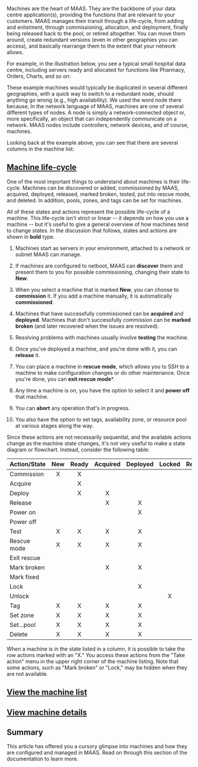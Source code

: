 <!-- deb-2-7-cli
||2.7|2.8|2.9|
|-----:|:-----:|:-----:|:-----:|
|Snap|[CLI](/t/machines/2730) ~ [UI](/t/machines/2731)|[CLI](/t/machines/2732) ~ [UI](/t/machines/2733)|[CLI](/t/machines/2734) ~ [UI](/t/machines/2735)|
|Packages|CLI ~ [UI](/t/machines/2737)|[CLI](/t/machines/2738) ~ [UI](/t/machines/2739)|[CLI](/t/machines/2740) ~ [UI](/t/machines/2741)|
 deb-2-7-cli -->

<!-- deb-2-7-ui
||2.7|2.8|2.9|
|-----:|:-----:|:-----:|:-----:|
|Snap|[CLI](/t/machines/2730) ~ [UI](/t/machines/2731)|[CLI](/t/machines/2732) ~ [UI](/t/machines/2733)|[CLI](/t/machines/2734) ~ [UI](/t/machines/2735)|
|Packages|[CLI](/t/machines/2736) ~ UI|[CLI](/t/machines/2738) ~ [UI](/t/machines/2739)|[CLI](/t/machines/2740) ~ [UI](/t/machines/2741)|
 deb-2-7-ui -->

<!-- deb-2-8-cli
||2.7|2.8|2.9|
|-----:|:-----:|:-----:|:-----:|
|Snap|[CLI](/t/machines/2730) ~ [UI](/t/machines/2731)|[CLI](/t/machines/2732) ~ [UI](/t/machines/2733)|[CLI](/t/machines/2734) ~ [UI](/t/machines/2735)|
|Packages|[CLI](/t/machines/2736) ~ [UI](/t/machines/2737)|CLI ~ [UI](/t/machines/2739)|[CLI](/t/machines/2740) ~ [UI](/t/machines/2741)|
 deb-2-8-cli -->

<!-- deb-2-8-ui
||2.7|2.8|2.9|
|-----:|:-----:|:-----:|:-----:|
|Snap|[CLI](/t/machines/2730) ~ [UI](/t/machines/2731)|[CLI](/t/machines/2732) ~ [UI](/t/machines/2733)|[CLI](/t/machines/2734) ~ [UI](/t/machines/2735)|
|Packages|[CLI](/t/machines/2736) ~ [UI](/t/machines/2737)|[CLI](/t/machines/2738) ~ UI|[CLI](/t/machines/2740) ~ [UI](/t/machines/2741)|
 deb-2-8-ui -->

<!-- deb-2-9-cli
||2.7|2.8|2.9|
|-----:|:-----:|:-----:|:-----:|
|Snap|[CLI](/t/machines/2730) ~ [UI](/t/machines/2731)|[CLI](/t/machines/2732) ~ [UI](/t/machines/2733)|[CLI](/t/machines/2734) ~ [UI](/t/machines/2735)|
|Packages|[CLI](/t/machines/2736) ~ [UI](/t/machines/2737)|[CLI](/t/machines/2738) ~ [UI](/t/machines/2739)|CLI ~ [UI](/t/machines/2741)|
 deb-2-9-cli -->

<!-- deb-2-9-ui
||2.7|2.8|2.9|
|-----:|:-----:|:-----:|:-----:|
|Snap|[CLI](/t/machines/2730) ~ [UI](/t/machines/2731)|[CLI](/t/machines/2732) ~ [UI](/t/machines/2733)|[CLI](/t/machines/2734) ~ [UI](/t/machines/2735)|
|Packages|[CLI](/t/machines/2736) ~ [UI](/t/machines/2737)|[CLI](/t/machines/2738) ~ [UI](/t/machines/2739)|[CLI](/t/machines/2740) ~ UI|
 deb-2-9-ui -->

<!-- snap-2-7-cli
||2.7|2.8|2.9|
|-----:|:-----:|:-----:|:-----:|
|Snap|CLI ~ [UI](/t/machines/2731)|[CLI](/t/machines/2732) ~ [UI](/t/machines/2733)|[CLI](/t/machines/2734) ~ [UI](/t/machines/2735)|
|Packages|[CLI](/t/machines/2736) ~ [UI](/t/machines/2737)|[CLI](/t/machines/2738) ~ [UI](/t/machines/2739)|[CLI](/t/machines/2740) ~ [UI](/t/machines/2741)|
 snap-2-7-cli -->

<!-- snap-2-7-ui
||2.7|2.8|2.9|
|-----:|:-----:|:-----:|:-----:|
|Snap|[CLI](/t/machines/2730) ~ UI|[CLI](/t/machines/2732) ~ [UI](/t/machines/2733)|[CLI](/t/machines/2734) ~ [UI](/t/machines/2735)|
|Packages|[CLI](/t/machines/2736) ~ [UI](/t/machines/2737)|[CLI](/t/machines/2738) ~ [UI](/t/machines/2739)|[CLI](/t/machines/2740) ~ [UI](/t/machines/2741)|
 snap-2-7-ui -->

<!-- snap-2-8-cli
||2.7|2.8|2.9|
|-----:|:-----:|:-----:|:-----:|
|Snap|[CLI](/t/machines/2730) ~ [UI](/t/machines/2731)|CLI ~ [UI](/t/machines/2733)|[CLI](/t/machines/2734) ~ [UI](/t/machines/2735)|
|Packages|[CLI](/t/machines/2736) ~ [UI](/t/machines/2737)|[CLI](/t/machines/2738) ~ [UI](/t/machines/2739)|[CLI](/t/machines/2740) ~ [UI](/t/machines/2741)|
 snap-2-8-cli -->

<!-- snap-2-8-ui
||2.7|2.8|2.9|
|-----:|:-----:|:-----:|:-----:|
|Snap|[CLI](/t/machines/2730) ~ [UI](/t/machines/2731)|[CLI](/t/machines/2732) ~ UI|[CLI](/t/machines/2734) ~ [UI](/t/machines/2735)|
|Packages|[CLI](/t/machines/2736) ~ [UI](/t/machines/2737)|[CLI](/t/machines/2738) ~ [UI](/t/machines/2739)|[CLI](/t/machines/2740) ~ [UI](/t/machines/2741)|
 snap-2-8-ui -->

<!-- snap-2-9-cli
||2.7|2.8|2.9|
|-----:|:-----:|:-----:|:-----:|
|Snap|[CLI](/t/machines/2730) ~ [UI](/t/machines/2731)|[CLI](/t/machines/2732) ~ [UI](/t/machines/2733)|CLI ~ [UI](/t/machines/2735)|
|Packages|[CLI](/t/machines/2736) ~ [UI](/t/machines/2737)|[CLI](/t/machines/2738) ~ [UI](/t/machines/2739)|[CLI](/t/machines/2740) ~ [UI](/t/machines/2741)|
 snap-2-9-cli -->

<!-- snap-2-9-ui
||2.7|2.8|2.9|
|-----:|:-----:|:-----:|:-----:|
|Snap|[CLI](/t/machines/2730) ~ [UI](/t/machines/2731)|[CLI](/t/machines/2732) ~ [UI](/t/machines/2733)|[CLI](/t/machines/2734) ~ UI|
|Packages|[CLI](/t/machines/2736) ~ [UI](/t/machines/2737)|[CLI](/t/machines/2738) ~ [UI](/t/machines/2739)|[CLI](/t/machines/2740) ~ [UI](/t/machines/2741)|
 snap-2-9-ui -->

Machines are the heart of MAAS. They are the backbone of your data centre application(s), providing the functions that are relevant to your customers. MAAS manages their transit through a life-cycle, from adding and enlistment, through commissioning, allocation, and deployment, finally being released back to the pool, or retired altogether.  You can move them around, create redundant versions (even in other geographies you can access), and basically rearrange them to the extent that your network allows.

<!-- deb-2-7-ui snap-2-7-ui deb-2-8-ui snap-2-8-ui deb-2-9-ui snap-2-9-ui
#### Eleven questions you may have:

1. [How are the machine states and actions related?](#heading--machine-life-cycle)
2. [How can I view the machine list?](#heading--machine-list)
3. [How can I view machine details?](#heading--node-details)
4. [How can I view a machine summary?](#heading--machine-summary) 
5. [Where can I find network info for a machine?](#heading--machine-interfaces-h3)
6. [Where can I find storage info for a machine?](#heading--machine-storage-h3)
7. [Where can I find the commissioning log for a machine?](#heading--commissioning-log-h3)
8. [Where can I find machine hardware & test logs?](#heading--hardware-tests-h3)
9. [Where can I find raw log output for a machine?](#heading--raw-log-output-h3)
10. [Where can I find a machine's event log?](#heading--event-logs-h3)
11. [Where can I find machine configuration info?](#heading--machine-config-h3)
 deb-2-7-ui snap-2-7-ui deb-2-8-ui snap-2-8-ui deb-2-9-ui snap-2-9-ui -->

<!-- deb-2-7-cli snap-2-7-cli deb-2-8-cli snap-2-8-cli deb-2-9-cli snap-2-9-cli
#### Three questions you may have:

1. [How are the machine states and actions related?](#heading--machine-life-cycle)
2. [How can I view the machine list?](#heading--machine-list)
3. [How can I view machine details?](#heading--node-details)
 deb-2-7-cli snap-2-7-cli deb-2-8-cli snap-2-8-cli deb-2-9-cli snap-2-9-cli -->

For example, in the illustration below, you see a typical small hospital data centre, including servers ready and allocated for functions like Pharmacy, Orders, Charts, and so on:

<!-- deb-2-7-ui snap-2-7-ui deb-2-8-ui snap-2-8-ui deb-2-9-ui snap-2-9-ui
<a href="https://discourse.maas.io/uploads/default/original/1X/30df04b0bcec5fcf6538590ed795cb0514a64675.jpeg" target = "_blank"><img src="https://discourse.maas.io/uploads/default/original/1X/30df04b0bcec5fcf6538590ed795cb0514a64675.jpeg"></a> 
 deb-2-7-ui snap-2-7-ui deb-2-8-ui snap-2-8-ui deb-2-9-ui snap-2-9-ui -->

<!-- deb-2-7-cli snap-2-7-cli deb-2-8-cli snap-2-8-cli deb-2-9-cli snap-2-9-cli
```
FQDN               POWER  STATUS  OWNER  TAGS     POOL       NOTE  ZONE
----               -----  ------  -----  ----     ----       ----  ----
52-54-00-15-36-f2  off    Ready   -      Orders   Prescrbr   -     default
52-54-00-17-64-c8  off    Ready   -      HRMgmt   StaffComp  -     default
52-54-00-1d-47-95  off    Ready   -      MedSupp  SuppServ   -     default
52-54-00-1e-06-41  off    Ready   -      PatPrtl  BusOfc     -     default
52-54-00-1e-a5-7e  off    Ready   -      Pharm    Prescrbr   -     default
52-54-00-2e-b7-1e  off    Ready   admin  NursOrd  NurServ    -     default
52-54-00-2e-c4-40  off    Ready   admin  MedAdmn  NurServ    -     default
52-54-00-2e-ee-17  off    Ready   admin  Charts   ProServ    -     default
```
 deb-2-7-cli snap-2-7-cli deb-2-8-cli snap-2-8-cli deb-2-9-cli snap-2-9-cli -->

These example machines would typically be duplicated in several different geographies, with a quick way to switch to a redundant node, should anything go wrong (e.g., high availability).  We used the word node there because, In the network language of MAAS, machines are one of several different types of nodes.  A node is simply a network-connected object or, more specifically, an object that can independently communicate on a network. MAAS nodes include controllers, network devices, and of course, machines.   

Looking back at the example above, you can see that there are several columns in the machine list:

<!-- deb-2-7-ui snap-2-7-ui deb-2-8-ui snap-2-8-ui deb-2-9-ui snap-2-9-ui
<a href="https://discourse.maas.io/uploads/default/original/1X/e6339dd1439b3b54be7a75f7239d1981754a07f6.jpeg" target = "_blank"><img src="https://discourse.maas.io/uploads/default/original/1X/e6339dd1439b3b54be7a75f7239d1981754a07f6.jpeg"></a> 

The columns list eight details for each machine:

1.   **FQDN | MAC**: The fully qualified domain name or the MAC address of the machine.
2.   **Power**: 'On', 'Off' or 'Error' to highlight an error state.
3.   **Status**: The current status of the machine, such as 'Ready', 'Commissioning' or 'Failed testing'.
4.   **Owner**: The MAAS account responsible for the machine.
5.   **Cores**: The number of CPU cores detected on the machine.
6.   **RAM**: The amount of RAM, in GiB, discovered on the machine.
7.   **Disks**: The number of drives detected on the machine.
8.   **Storage**: The amount of storage, in GB, identified on the machine.

deb-2-7-ui snap-2-7-ui deb-2-8-ui snap-2-8-ui deb-2-9-ui snap-2-9-ui -->

<!-- deb-2-7-cli snap-2-7-cli deb-2-8-cli snap-2-8-cli deb-2-9-cli snap-2-9-cli
```
FQDN               POWER  STATUS  OWNER  TAGS     POOL       NOTE  ZONE
----               -----  ------  -----  ----     ----       ----  ----
52-54-00-15-36-f2  off    Ready   -      Orders   Prescrbr   -     default
52-54-00-17-64-c8  off    Ready   -      HRMgmt   StaffComp  -     default
```

These particular columns list eight details for each machine:

1.   **FQDN | MAC**: The fully qualified domain name or the MAC address of the machine.
2.   **Power**: 'On', 'Off' or 'Error' to highlight an error state.
3.   **Status**: The current status of the machine, such as 'Ready', 'Commissioning' or 'Failed testing'.
4.   **Owner**: The MAAS account responsible for the machine.
5.   **Tags**: Any tags assigned to a machine; these tags not only help identify how the machine is being used, they can also be used to modify kernel parameters as the machine is being (re-)deployed.
6.   **Pool**: The resource pool to which this machine is assigned; these help to reserve machines for specific functions or groups of functions.
7.   **Note**: Any notes you've elected to assign to this machine.
8.   **Zone**: The availabilty zone in which this machine is placed.

You can change the visible columns by changing the way you execute the relevant CLI command; for example, this listing can be generated with the following command:

```
maas $PROFILE machines read | jq -r '(["HOSTNAME","POWER","STATUS",
"OWNER", "TAGS", "POOL", "NOTE","ZONE"] | (., map(length*"-"))),
(.[] | [.hostname, .power_state, .status_name, .owner // "-", 
.tag_names[0] // "-", .pool.name, .note, .zone.name]) | @tsv' | column -t
```

You could easily produce a different set of columns by using this command, for example:

```
maas $PROFILE machines read | jq -r '(["HOSTNAME","SYSID","POWER","STATUS",
"OWNER", "TAGS", "POOL", "VLAN","FABRIC","SUBNET"] | (., map(length*"-"))),
(.[] | [.hostname, .system_id, .power_state, .status_name, .owner // "-", 
.tag_names[0] // "-", .pool.name,
.boot_interface.vlan.name, .boot_interface.vlan.fabric,
.boot_interface.links[0].subnet.name]) | @tsv' | column -t
```

producing a listing something like this:

```
HOSTNAME           SYSID   POWER  STATUS     OWNER  TAGS     POOL     VLAN      FABRIC   SUBNET
--------           -----   -----  ------     -----  ----     ----     ----      ------   ------
52-54-00-15-36-f2  hfqgmw  off    Allocated  admin  virtual  default  untagged  default  192.168.123.0/24
52-54-00-17-64-c8  bdn3qn  off    Allocated  admin  virtual  default
52-54-00-1d-47-95  8d8bxk  off    Allocated  admin  virtual  default  untagged  default  192.168.123.0/24
52-54-00-1e-06-41  wennwm  off    Ready      -      virtual  default  untagged  default  192.168.123.0/24
52-54-00-1e-a5-7e  ekf7ae  off    Ready      -      virtual  default  untagged  default  192.168.123.0/24
52-54-00-2e-b7-1e  y47pka  off    Ready      -      virtual  default  untagged  default  192.168.123.0/24
52-54-00-2e-c4-40  cbgkxg  off    Ready      -      virtual  default  untagged  default  192.168.123.0/24
52-54-00-2e-ee-17  ap3ttw  off    Ready      -      virtual  default  untagged  default  192.168.123.0/24
52-54-00-2f-6d-3c  c3aybg  off    Ready      -      virtual  default  untagged  default  192.168.123.0/24
52-54-00-4a-2a-30  4a33wk  off    Ready      -      virtual  default  untagged  default  192.168.123.0/24
52-54-00-4e-60-b2  a488pw  off    Ready      -      virtual  default  untagged  default  192.168.123.0/24
52-54-00-52-93-10  hhnq8x  off    Ready      -      virtual  default  untagged  default  192.168.123.0/24
52-54-00-5d-b5-a1  hxy44m  off    Ready      -      virtual  default  untagged  default  192.168.123.0/24
52-54-00-60-1e-6f  bk7mck  off    Ready      -      virtual  default  untagged  default  192.168.123.0/24
52-54-00-60-8d-4b  typh3r  off    Ready      -      virtual  default  untagged  default  192.168.123.0/24
52-54-00-62-22-e3  774dk8  off    Ready      -      virtual  default  untagged  default  192.168.123.0/24
52-54-00-65-2e-20  t8me3x  off    Ready      -      virtual  default  untagged  default  192.168.123.0/24
52-54-00-6a-ac-23  tybxhr  off    Ready      -      virtual  default  untagged  default  192.168.123.0/24
52-54-00-6f-b4-af  bs7ye8  off    Ready      -      virtual  default  untagged  default  192.168.123.0/24
52-54-00-71-0c-53  hp7pp4  off    Ready      -      virtual  default  untagged  default  192.168.123.0/24
52-54-00-77-4e-53  nq36ky  off    Ready      -      virtual  default  untagged  default  192.168.123.0/24
52-54-00-98-42-ef  gagbqp  off    Broken     -      -        default  untagged  default
52-54-00-9b-e4-9a  apkp4n  off    Ready      -      virtual  default  untagged  default  192.168.123.0/24
52-54-00-9c-51-00  rxfkqt  off    Ready      -      virtual  default  untagged  default  192.168.123.0/24
```

 deb-2-7-cli snap-2-7-cli deb-2-8-cli snap-2-8-cli deb-2-9-cli snap-2-9-cli -->


<a href="#heading--machine-life-cycle"><h2 id="heading--machine-life-cycle">Machine life-cycle</h2></a>

One of the most important things to understand about machines is their life-cycle.  Machines can be discovered or added, commissioned by MAAS, acquired, deployed, released, marked broken, tested, put into rescue mode, and deleted.  In addition, pools, zones, and tags can be set for machines.

All of these states and actions represent the possible life-cycle of a machine.  This life-cycle isn't strict or linear -- it depends on how you use a machine -- but it's useful to give a general overview of how machines tend to change states.  In the discussion that follows, states and actions are shown in **bold** type.

1. Machines start as servers in your environment, attached to a network or subnet MAAS can manage.

2. If machines are configured to netboot, MAAS can **discover** them and present them to you for possible commissioning, changing their state to **New**.

3. When you select a machine that is marked **New**, you can choose to **commission** it.  If you add a machine manually, it is automatically **commissioned**.

4. Machines that have successfully commissioned can be **acquired** and **deployed**.  Machines that don't successfully commission can be **marked broken** (and later recovered when the issues are resolved).

5. Resolving problems with machines usually involve **testing** the machine.

6. Once you've deployed a machine, and you're done with it, you can **release** it.

7. You can place a machine in **rescue mode**, which allows you to SSH to a machine to make configuration changes or do other maintenance. Once you're done, you can **exit rescue mode***.

8. Any time a machine is on, you have the option to select it and **power off** that machine.

9. You can **abort** any operation that's in progress.

10. You also have the option to set tags, availability zone, or resource pool at various stages along the way.

Since these actions are not necessarily sequential, and the available actions change as the machine state changes, it's not very useful to make a state diagram or flowchart.  Instead, consider the following table:

| Action/State | New | Ready | Acquired | Deployed | Locked | Rescue | Broken |
|--------------|:---:|:-----:|:--------:|:--------:|:------:|:------:|:------:|
| Commission   | X   | X     |          |          |        |        |   X    |
| Acquire      |     | X     |          |          |        |        |        |
| Deploy       |     | X     |   X      |          |        |        |        |
| Release      |     |       |   X      |    X     |        |        |        |
| Power on     |     |       |          |    X     |        |        |   X    |
| Power off    |     |       |          |          |        |        |        |
| Test         | X   | X     |   X      |    X     |        |        |   X    |
| Rescue mode  | X   | X     |   X      |    X     |        |        |   X    |
| Exit rescue  |     |       |          |          |        |   X    |        |
| Mark broken  |     |       |   X      |    X     |        |        |        |
| Mark fixed   |     |       |          |          |        |        |   X    |
| Lock         |     |       |          |    X     |        |        |        |
| Unlock       |     |       |          |          |   X    |        |        |
| Tag          | X   | X     |   X      |    X     |        |   X    |   X    |
| Set zone     | X   | X     |   X      |    X     |        |   X    |   X    |
| Set...pool   | X   | X     |   X      |    X     |        |   X    |   X    |
| Delete       | X   | X     |   X      |    X     |        |   X    |   X    |

When a machine is in the state listed in a column, it is possible to take the row actions marked with an "X."  You access these actions from the "Take action" menu in the upper right corner of the machine listing.  Note that some actions, such as "Mark broken" or "Lock," may be hidden when they are not available.

<a href="#heading--machine-list"><h2 id="heading--machine-list">View the machine list</h2></a>

<!-- snap-2-7-ui deb-2-7-ui snap-2-8-ui deb-2-8-ui snap-2-9-ui deb-2-9-ui
You can view the list of machines from the choice "Machines" on the top menu of the MAAS web UI.  This action will display a table like the one above, listing all the machines that are currently visible to your MAAS installation.  During commissioning and deployment, MAAS updates the table to reflect the changing state of each machine. These values are augmented with green, amber and red icons to represent successful, in-progress and failed transitions, respectively. The MAAS web UI employs similar icons and colours throughout the interface to reflect a machine's status. 

<a href="https://discourse.maas.io/uploads/default/original/1X/19e038dbc6e669bfffc0ea5a9946432a75142bfb.jpeg" target = "_blank"><img src="https://discourse.maas.io/uploads/default/original/1X/19e038dbc6e669bfffc0ea5a9946432a75142bfb.jpeg"></a> 

Rolling the cursor over status icons often reveals more details. For example, a failed hardware test script will place a warning icon alongside the hardware type tested by the script. Rolling the cursor over this will reveal which test failed.  Likewise, you can find some immediate options by rolling over the column data items in the machines table.

<a href="https://discourse.maas.io/uploads/default/original/1X/8f78a8877a029e7a44bcd4cf3d138499637fe790.jpeg" target = "_blank"><img src="https://discourse.maas.io/uploads/default/original/1X/8f78a8877a029e7a44bcd4cf3d138499637fe790.jpeg"></a> 

The 'Add hardware' drop-down menu is used to add either new machines or a new chassis. This menu changes context when one or more machines are selected from the table, using either the individual checkboxes in the first column or the column title checkbox to select all.

<a href="https://discourse.maas.io/uploads/default/original/1X/9a0747649e6aff999d3c04335eb752accedaf3de.jpeg" target = "_blank"><img src="https://discourse.maas.io/uploads/default/original/1X/9a0747649e6aff999d3c04335eb752accedaf3de.jpeg"></a> 

With one or more machines selected, the 'Add hardware' drop-down menu moves to the left, and is joined by the 'Take action' menu.  This menu provides access to the various [machine actions](/t/concepts-and-terms/785#node-actions) that can be applied to the selected machine(s):

<a href="https://discourse.maas.io/uploads/default/original/1X/e03d5ac8de9ea4f4827ed057bb2dd83e241aac3b.jpeg" target = "_blank"><img src="https://discourse.maas.io/uploads/default/original/1X/e03d5ac8de9ea4f4827ed057bb2dd83e241aac3b.jpeg"></a> 

[note]
The 'Filter by' section limits the machines listed in the table to selected keywords and machine attributes.
[/note]
 snap-2-7-ui deb-2-7-ui snap-2-8-ui deb-2-8-ui snap-2-9-ui deb-2-9-ui -->

<!-- snap-2-7-cli deb-2-7-cli snap-2-8-cli deb-2-8-cli snap-2-9-cli deb-2-9-cli
You can view a basic machine list with a command such as this one:

```
maas $PROFILE machines read | jq -r '(["HOSTNAME","SYSID","POWER","STATUS",
"OWNER", "TAGS", "POOL", "VLAN","FABRIC","SUBNET"] | (., map(length*"-"))),
(.[] | [.hostname, .system_id, .power_state, .status_name, .owner // "-", 
.tag_names[0] // "-", .pool.name,
.boot_interface.vlan.name, .boot_interface.vlan.fabric,
.boot_interface.links[0].subnet.name]) | @tsv' | column -t \
| sort -k 1
```

This action will display a table similar to this one, listing all the machines that are currently visible to your MAAS installation:

```
HOSTNAME           SYSID   POWER  STATUS     OWNER  TAGS     POOL     VLAN      FABRIC   SUBNET
--------           -----   -----  ------     -----  ----     ----     ----      ------   ------
52-54-00-15-36-f2  hfqgmw  off    Allocated  admin  virtual  default  untagged  default  192.168.123.0/24
52-54-00-17-64-c8  bdn3qn  off    Allocated  admin  virtual  default
52-54-00-1d-47-95  8d8bxk  off    Allocated  admin  virtual  default  untagged  default  192.168.123.0/24
52-54-00-1e-06-41  wennwm  off    Ready      -      virtual  default  untagged  default  192.168.123.0/24
52-54-00-1e-a5-7e  ekf7ae  off    Ready      -      virtual  default  untagged  default  192.168.123.0/24
52-54-00-2e-b7-1e  y47pka  off    Ready      -      virtual  default  untagged  default  192.168.123.0/24
52-54-00-2e-c4-40  cbgkxg  off    Ready      -      virtual  default  untagged  default  192.168.123.0/24
52-54-00-2e-ee-17  ap3ttw  off    Ready      -      virtual  default  untagged  default  192.168.123.0/24
52-54-00-2f-6d-3c  c3aybg  off    Ready      -      virtual  default  untagged  default  192.168.123.0/24
52-54-00-4a-2a-30  4a33wk  off    Ready      -      virtual  default  untagged  default  192.168.123.0/24
52-54-00-4e-60-b2  a488pw  off    Ready      -      virtual  default  untagged  default  192.168.123.0/24
52-54-00-52-93-10  hhnq8x  off    Ready      -      virtual  default  untagged  default  192.168.123.0/24
52-54-00-5d-b5-a1  hxy44m  off    Ready      -      virtual  default  untagged  default  192.168.123.0/24
52-54-00-60-1e-6f  bk7mck  off    Ready      -      virtual  default  untagged  default  192.168.123.0/24
52-54-00-60-8d-4b  typh3r  off    Ready      -      virtual  default  untagged  default  192.168.123.0/24
52-54-00-62-22-e3  774dk8  off    Ready      -      virtual  default  untagged  default  192.168.123.0/24
52-54-00-65-2e-20  t8me3x  off    Ready      -      virtual  default  untagged  default  192.168.123.0/24
52-54-00-6a-ac-23  tybxhr  off    Ready      -      virtual  default  untagged  default  192.168.123.0/24
52-54-00-6f-b4-af  bs7ye8  off    Ready      -      virtual  default  untagged  default  192.168.123.0/24
52-54-00-71-0c-53  hp7pp4  off    Ready      -      virtual  default  untagged  default  192.168.123.0/24
52-54-00-77-4e-53  nq36ky  off    Ready      -      virtual  default  untagged  default  192.168.123.0/24
52-54-00-98-42-ef  gagbqp  off    Broken     -      -        default  untagged  default
52-54-00-9b-e4-9a  apkp4n  off    Ready      -      virtual  default  untagged  default  192.168.123.0/24
52-54-00-9c-51-00  rxfkqt  off    Ready      -      virtual  default  untagged  default  192.168.123.0/24
```

During commissioning and deployment, you can re-read the table to reflect the changing state of each machine:

```
HOSTNAME           SYSID   POWER  STATUS         OWNER  TAGS     POOL     VLAN      FABRIC   SUBNET
--------           -----   -----  ------         -----  ----     ----     ----      ------   ------
52-54-00-15-36-f2  hfqgmw  off    Allocated      admin  virtual  default  untagged  default  192.168.123.0/24
52-54-00-17-64-c8  bdn3qn  off    Allocated      admin  virtual  default
52-54-00-1d-47-95  8d8bxk  off    Allocated      admin  virtual  default  untagged  default  192.168.123.0/24
52-54-00-1e-06-41  wennwm  off    Commissioning  -      virtual  default  untagged  default  192.168.123.0/24
52-54-00-1e-a5-7e  ekf7ae  off    Commissioning  -      virtual  default  untagged  default  192.168.123.0/24
52-54-00-2e-b7-1e  y47pka  off    Deployed       -      virtual  default  untagged  default  192.168.123.0/24
52-54-00-2e-c4-40  cbgkxg  off    Deploying      -      virtual  default  untagged  default  192.168.123.0/24
52-54-00-2e-ee-17  ap3ttw  off    Deploying      -      virtual  default  untagged  default  192.168.123.0/24
52-54-00-2f-6d-3c  c3aybg  off    Ready          -      virtual  default  untagged  default  192.168.123.0/24
52-54-00-4a-2a-30  4a33wk  off    Ready          -      virtual  default  untagged  default  192.168.123.0/24
52-54-00-4e-60-b2  a488pw  off    Ready          -      virtual  default  untagged  default  192.168.123.0/24
52-54-00-52-93-10  hhnq8x  off    Ready          -      virtual  default  untagged  default  192.168.123.0/24
52-54-00-5d-b5-a1  hxy44m  off    Ready          -      virtual  default  untagged  default  192.168.123.0/24
52-54-00-60-1e-6f  bk7mck  off    Ready          -      virtual  default  untagged  default  192.168.123.0/24
```

You can also add machines; at the command line, enter the following information:

```
maas $PROFILE machines create \
> architecture=$ARCH \
> max_addresses=$MAC_ADDRESS \
> power_type=$POWER_TYPE \
> power_parameters_power_id=$POWER_ID \
> power_parameters_power_address=$POWER_ADDRESS \
> power_parameters_power_pass=$POWER_PASSWORD
```

When you enter the command (substituting the $... parameters for your own particulars), the screen will pause for a moment, and then return a stream of JSON relating to the added machine.

Here’s an example with a local laptop MAAS install, using KVMs as virtual machines:

```
stormrider@wintermute:~$ maas admin machines create \
> architecture=amd64 \
> max_addresses=52:54:00:6f:b4:af \
> power_type=virsh \
> power_parameters_power_id=50f6cca2-5d89-43b9-941c-90c9fcd7c156 \
> power_parameters_power_address=qemu+ssh://stormrider@192.168.123.1/system \
> power_parameters_power_pass=xxxxxxx
```

The variable fields in the machines create command (the $... items) are as follows, in this example:

```
> architecture=$ARCH \
> mac_addresses=$MAC_ADDRESS \
> power_type=$POWER_TYPE \
> power_parameters_power_id=$POWER_ID \
> power_parameters_power_address=$POWER_ADDRESS \
> power_parameters_power_pass=$POWER_PASSWORD
```

**$ARCH:** This field refers to the architecture of the machine being added, amd64 in the local laptop example.

**$MAC_ADDRESS:** This is the MAC address of the boot-enabled NIC for the machine being added. Note that the MAC address entered here must use a colon (":") separator, although some MAC addresses are written with dash ("-") separators.

**$POWER_TYPE:** You must select the power type supported by the machine you are adding, and fill in additional required fields that appear. See Power management for details on the available power types and the relevant parameters for each type. In this example, we’ve used a “virsh” power type (a libvirt KVM), but your choice will depend on your hardware.

**$POWER_ID:** This is generally the UUID of the machine being added.

**$POWER_ADDRESS/$POWER_PASSWORD:** In the case of a KVM, these are the only parameters that need to be entered. See Power types in the API reference for details on the available power types and the relevant parameters for each type.

You can commission, acquire, or deploy a machine these commands:

```
maas $PROFILE machine commission $SYSTEM_ID

maas $PROFILE machines allocate system_id=$SYSTEM_ID

maas $PROFILE machine deploy $SYSTEM_ID
```

These commands are described in more detail later on in this section of articles.
 snap-2-7-cli deb-2-7-cli snap-2-8-cli deb-2-8-cli snap-2-9-cli deb-2-9-cli -->

<a href="#heading--node-details"><h2 id="heading--node-details">View machine details</h2></a>

<!-- snap-2-7-cli deb-2-7-cli snap-2-8-cli deb-2-8-cli snap-2-9-cli deb-2-9-cli
Enter a command similar to the following to get a detailed view of a machine's status and configuration:

```
maas $PROFILE machine read $SYSTEM_ID | \
jq -r '([.hostname, .status_name, "Power", .power_state]),
[(120*"-")],
(["OVERVIEW", "|", "CPU", "", "", .architecture, "|", "MEMORY", "|", "STORAGE"]),
([.status_name, "|", "\(.cpu_count) core(s)", "", "", "", "|", "\(.memory) MB", "|",
"\(.blockdevice_set[].partitions[].size/(1024*1024*1024)) GiB"]),
(["", "", "|", .hardware_info.cpu_model, "|","","|"]), ([(120*"-")]),
(["Owner", "", "Domain", "", "Zone", "", "Resource pool", "", "Power type", "", "Tags"]),
([.owner // "-", "", .domain.name, "", .zone.name, "", .pool.name,
"", "", .power_type, "", "", .tag_names[0]]) | @tsv'
```

The above command produces output similar to this:

```
52-54-00-15-36-f2	Allocated	Power: off
---------------------------------------------------------------------------------------
OVERVIEW        | CPU                    amd64/generic  | MEMORY   | STORAGE
Allocated       | 1 core(s)                             | 1024 MB  | 4.9921875 GiB
                | Intel Core Processor (Skylake, IBRS)  |          |
---------------------------------------------------------------------------------------
Owner        Domain       Zone        Resource pool        Power type        Tags
admin        maas         default     default              virsh             virtual
```

You can customize this command at length by examining the entire JSON output stream, like this:

```
maas $PROFILE machine read $SYSTEM_ID | jq .
```

snap-2-7-cli deb-2-7-cli snap-2-8-cli deb-2-8-cli snap-2-9-cli deb-2-9-cli -->

<!-- snap-2-7-ui deb-2-7-ui snap-2-8-ui deb-2-8-ui snap-2-9-ui deb-2-9-ui 
Click a machine's FQDN or MAC address to open a detailed view of a machine's status and configuration.

<a href="https://discourse.maas.io/uploads/default/original/1X/c9684bf883d01d3fe610ec27e95618075c44b324.jpeg" target = "_blank"><img src="https://discourse.maas.io/uploads/default/original/1X/c9684bf883d01d3fe610ec27e95618075c44b324.jpeg"></a>

The default view is 'Machine summary', presented as a series of cards detailing the CPU, memory, storage and tag characteristics of the machine, as well as an overview of its current status. When relevant, 'Edit' links take you directly to the settings pane for the configuration referenced within the card.  The machine menu bar within the web UI also includes links to logs, events, and configuration options:

<a href="https://discourse.maas.io/uploads/default/original/1X/2efac92fca2c90f53ac86bd98485d8e98a1f91d4.jpeg" target = "_blank"><img src="https://discourse.maas.io/uploads/default/original/1X/2efac92fca2c90f53ac86bd98485d8e98a1f91d4.jpeg"></a> 

The menu includes links to a number of additional forms and controls, as described in the following sections.

<a href="#heading--machine-summary-h3"><h3 id="heading--machine-summary-h3">View a machine summary</h3></a>

As shown above, the Machine summary presents an overview of CPU, memory, storage, tags, and general settings:

<a href="https://discourse.maas.io/uploads/default/original/1X/c9684bf883d01d3fe610ec27e95618075c44b324.jpeg" target = "_blank"><img src="https://discourse.maas.io/uploads/default/original/1X/c9684bf883d01d3fe610ec27e95618075c44b324.jpeg"></a>

The first card presents some basics of the machine resources and configuration:

<a href="https://discourse.maas.io/uploads/default/original/1X/3e50fb21f4985db0a85519e2e933e24658770b9e.jpeg" target = "_blank"><img src="https://discourse.maas.io/uploads/default/original/1X/3e50fb21f4985db0a85519e2e933e24658770b9e.jpeg"></a> 

Here are some details on what this card presents, with details on in-card links described in following sections:

- **OVERVIEW** the machine status (in this case "Deployed"), and lists OS version information.  

- **CPU** shows the specifics of the CPU(s), including a link to test the processor(s).

- **MEMORY** gives the total available RAM for this machine, along with a test link.

- **STORAGE** presents the total amount of storage available and the number of disks that provide that storage.  There are two links here: one gives the storage layout (with the opportunity to change it for devices that are in 'Ready' or 'Allocated' states.

- **Owner** identifies the owner of the machine.

- **Domain** indicates the domain in which the machine exists.

- **Zone** shows the AZ in which this machine resides, along with a link to edit the machine configuration (to change the AZ, if desired).

- **Resource pool** shows the pool to which this machine has been assigned, and an edit link.

- **Power type** gives the current power type, which links to the relevant edit form.

- **Tags** presents the list of tags associated with this machine, editable via the link.

Note that clicking any of the links in this card will either present a pop-up form or take you to another item in the machine menu -- so using the browser "back" button will take you completely away from this machine's page.  For example, you can choose the "Test CPU" option, which brings up this overlay:

<a href="https://discourse.maas.io/uploads/default/original/1X/4fe98db93dd34f3b167b56286b06ec6d244d5848.jpeg" target = "_blank"><img src="https://discourse.maas.io/uploads/default/original/1X/4fe98db93dd34f3b167b56286b06ec6d244d5848.jpeg"></a> 

From this screen, you can choose test scripts and run the tests (in the background) as the interface returns to the Machine summary.  A linked note in the CPU block lets you know that the tests are in progress:

<a href="https://discourse.maas.io/uploads/default/original/1X/3d6996b32a5193dab76b112c864a216c845aa985.jpeg" target = "_blank"><img src="https://discourse.maas.io/uploads/default/original/1X/3d6996b32a5193dab76b112c864a216c845aa985.jpeg"></a> 

And you can watch the results under the "Tests" option in the Machine menu:

<a href="https://discourse.maas.io/uploads/default/original/1X/89d287347928d6adb039ca582d4a94c3b54588e1.jpeg" target = "_blank"><img src="https://discourse.maas.io/uploads/default/original/1X/89d287347928d6adb039ca582d4a94c3b54588e1.jpeg"></a> 
 snap-2-7-ui deb-2-7-ui snap-2-8-ui deb-2-8-ui snap-2-9-ui deb-2-9-ui -->
 
<!-- deb-2-7-ui
The rest of the cards on the Machine summary are either self-explanatory, or they're covered in the sections below.  The main point is this: You can see that nearly everything about machines takes place within the main menu's "Machines" option.  Incidentally, you can learn more about testing by visiting the [Hardware testing](/t/hardware-testing/2677) page.
 deb-2-7-ui -->

<!-- deb-2-8-ui
The rest of the cards on the Machine summary are either self-explanatory, or they're covered in the sections below.  The main point is this: You can see that nearly everything about machines takes place within the main menu's "Machines" option.  Incidentally, you can learn more about testing by visiting the [Hardware testing](/t/hardware-testing/2679) page.
 deb-2-8-ui -->

<!-- deb-2-9-ui
The rest of the cards on the Machine summary are either self-explanatory, or they're covered in the sections below.  The main point is this: You can see that nearly everything about machines takes place within the main menu's "Machines" option.  Incidentally, you can learn more about testing by visiting the [Hardware testing](/t/hardware-testing/2681) page.
 deb-2-9-ui -->

<!-- snap-2-7-ui
The rest of the cards on the Machine summary are either self-explanatory, or they're covered in the sections below.  The main point is this: You can see that nearly everything about machines takes place within the main menu's "Machines" option.  Incidentally, you can learn more about testing by visiting the [Hardware testing](/t/hardware-testing/2671) page.
 snap-2-7-ui -->

<!-- snap-2-8-ui
The rest of the cards on the Machine summary are either self-explanatory, or they're covered in the sections below.  The main point is this: You can see that nearly everything about machines takes place within the main menu's "Machines" option.  Incidentally, you can learn more about testing by visiting the [Hardware testing](/t/hardware-testing/2673) page.
 snap-2-8-ui -->

<!-- snap-2-9-ui
The rest of the cards on the Machine summary are either self-explanatory, or they're covered in the sections below.  The main point is this: You can see that nearly everything about machines takes place within the main menu's "Machines" option.  Incidentally, you can learn more about testing by visiting the [Hardware testing](/t/hardware-testing/2675) page.
 snap-2-9-ui -->

<!-- snap-2-8-ui deb-2-8-ui snap-2-7-ui deb-2-7-ui snap-2-9-ui deb-2-9-ui
<a href="#heading--machine-interfaces-h3"><h3 id="heading--machine-interfaces-h3">Find network info for a machine</h3></a>

The Network "tab" provides you with a way to view/edit the network and interface configuration for a machine: 

<a href="https://discourse.maas.io/uploads/default/original/1X/7a7b22ee7202b50df09c7bef598250db0eb1cc15.jpeg" target = "_blank"><img src="https://discourse.maas.io/uploads/default/original/1X/7a7b22ee7202b50df09c7bef598250db0eb1cc15.jpeg"></a> 

In the case of this deployed machine, there are not many editing options.  If the machine is in a 'Ready' state, though, altering the network configuration is possible:

<a href="https://discourse.maas.io/uploads/default/original/1X/01d53759105647d71786154e99ff210f8c71d2e7.jpeg" target = "_blank"><img src="https://discourse.maas.io/uploads/default/original/1X/01d53759105647d71786154e99ff210f8c71d2e7.jpeg"></a> 
 snap-2-8-ui deb-2-8-ui snap-2-7-ui deb-2-7-ui snap-2-9-ui deb-2-9-ui -->

<!-- deb-2-7-ui
Options on this tab are described in the introduction to [Networking](/t/networking/2953) article in this documentation set.
 deb-2-7-ui -->

<!-- deb-2-8-ui
Options on this tab are described in the introduction to [Networking](/t/networking/2955) article in this documentation set.
 deb-2-8-ui -->

<!-- deb-2-9-ui
Options on this tab are described in the introduction to [Networking](/t/networking/2957) article in this documentation set.
 deb-2-9-ui -->

<!-- snap-2-7-ui
Options on this tab are described in the introduction to [Networking](/t/networking/2947) article in this documentation set.
 snap-2-7-ui -->

<!-- snap-2-8-ui
Options on this tab are described in the introduction to [Networking](/t/networking/2949) article in this documentation set.
 snap-2-8-ui -->

<!-- snap-2-9-ui
Options on this tab are described in the introduction to [Networking](/t/networking/2951) article in this documentation set.
 snap-2-9-ui -->

<!-- deb-2-7-ui
<a href="#heading--machine-storage-h3"><h3 id="heading--machine-storage-h3">Find storage info for a machine</h3></a>

The Storage tab on the machine list brings up a form that allows you to view/edit the file system, partitioning and storage parameters for the selected machine:

<a href="https://discourse.maas.io/uploads/default/original/1X/9dc30aedf5ed173bb7b474910fa9939f7f066c95.jpeg" target = "_blank"><img src="https://discourse.maas.io/uploads/default/original/1X/9dc30aedf5ed173bb7b474910fa9939f7f066c95.jpeg"></a> 

This tab describes the filesystem(s) in use, as well as the available and used partitions for this machine.  See the article [Storage](/t/storage/3109) for a detailed discussion on how to use this screen, as well as many other considerations for machine storage configurations.
 deb-2-7-ui -->

<!-- deb-2-8-ui
<a href="#heading--machine-storage-h3"><h3 id="heading--machine-storage-h3">Find storage info for a machine</h3></a>

The Storage tab on the machine list brings up a form that allows you to view/edit the file system, partitioning and storage parameters for the selected machine:

<a href="https://discourse.maas.io/uploads/default/original/1X/9dc30aedf5ed173bb7b474910fa9939f7f066c95.jpeg" target = "_blank"><img src="https://discourse.maas.io/uploads/default/original/1X/9dc30aedf5ed173bb7b474910fa9939f7f066c95.jpeg"></a> 

This tab describes the filesystem(s) in use, as well as the available and used partitions for this machine.  See the article [Storage](/t/storage/3111) for a detailed discussion on how to use this screen, as well as many other considerations for machine storage configurations.
 deb-2-8-ui -->

<!-- deb-2-9-ui
<a href="#heading--machine-storage-h3"><h3 id="heading--machine-storage-h3">Find storage info for a machine</h3></a>

The Storage tab on the machine list brings up a form that allows you to view/edit the file system, partitioning and storage parameters for the selected machine:

<a href="https://discourse.maas.io/uploads/default/original/1X/9dc30aedf5ed173bb7b474910fa9939f7f066c95.jpeg" target = "_blank"><img src="https://discourse.maas.io/uploads/default/original/1X/9dc30aedf5ed173bb7b474910fa9939f7f066c95.jpeg"></a> 

This tab describes the filesystem(s) in use, as well as the available and used partitions for this machine.  See the article [Storage](/t/storage/3113) for a detailed discussion on how to use this screen, as well as many other considerations for machine storage configurations.
 deb-2-9-ui -->

<!-- snap-2-7-ui
<a href="#heading--machine-storage-h3"><h3 id="heading--machine-storage-h3">Find storage info for a machine</h3></a>

The Storage tab on the machine list brings up a form that allows you to view/edit the file system, partitioning and storage parameters for the selected machine:

<a href="https://discourse.maas.io/uploads/default/original/1X/9dc30aedf5ed173bb7b474910fa9939f7f066c95.jpeg" target = "_blank"><img src="https://discourse.maas.io/uploads/default/original/1X/9dc30aedf5ed173bb7b474910fa9939f7f066c95.jpeg"></a> 

This tab describes the filesystem(s) in use, as well as the available and used partitions for this machine.  See the article [Storage](/t/storage/3103) for a detailed discussion on how to use this screen, as well as many other considerations for machine storage configurations.
 snap-2-7-ui -->

<!-- snap-2-8-ui
<a href="#heading--machine-storage-h3"><h3 id="heading--machine-storage-h3">Find storage info for a machine</h3></a>

The Storage tab on the machine list brings up a form that allows you to view/edit the file system, partitioning and storage parameters for the selected machine:

<a href="https://discourse.maas.io/uploads/default/original/1X/9dc30aedf5ed173bb7b474910fa9939f7f066c95.jpeg" target = "_blank"><img src="https://discourse.maas.io/uploads/default/original/1X/9dc30aedf5ed173bb7b474910fa9939f7f066c95.jpeg"></a> 

This tab describes the filesystem(s) in use, as well as the available and used partitions for this machine.  See the article [Storage](/t/storage/3105) for a detailed discussion on how to use this screen, as well as many other considerations for machine storage configurations.
 snap-2-8-ui -->

<!-- snap-2-9-ui
<a href="#heading--machine-storage-h3"><h3 id="heading--machine-storage-h3">Find storage info for a machine</h3></a>

The Storage tab on the machine list brings up a form that allows you to view/edit the file system, partitioning and storage parameters for the selected machine:

<a href="https://discourse.maas.io/uploads/default/original/1X/9dc30aedf5ed173bb7b474910fa9939f7f066c95.jpeg" target = "_blank"><img src="https://discourse.maas.io/uploads/default/original/1X/9dc30aedf5ed173bb7b474910fa9939f7f066c95.jpeg"></a> 

This tab describes the filesystem(s) in use, as well as the available and used partitions for this machine.  See the article [Storage](/t/storage/3107) for a detailed discussion on how to use this screen, as well as many other considerations for machine storage configurations.
 snap-2-9-ui -->

<!-- deb-2-7-ui
<a href="#heading--commissioning-log-h3"><h3 id="heading--commissioning-log-h3">Find the commissioning log for you</h3></a>

The "Commissioning" tab brings up a summary log of commissioning events:

<a href="https://discourse.maas.io/uploads/default/original/1X/b3d6248013fb5186d3ea61931816fe688b94a6a2.jpeg" target = "_blank"><img src="https://discourse.maas.io/uploads/default/original/1X/b3d6248013fb5186d3ea61931816fe688b94a6a2.jpeg"></a> 

Clicking on any of the "View log" links will take you to specific, detailed logs for that particular event or milestone:

<a href="https://discourse.maas.io/uploads/default/original/1X/13fce404b9bb304e08a7c5de5a395c514e98b9b0.jpeg" target = "_blank"><img src="https://discourse.maas.io/uploads/default/original/1X/13fce404b9bb304e08a7c5de5a395c514e98b9b0.jpeg"></a> 

These logs present an extremely detailed, timestamped record of completion and status items from the commissioning process.  See the article on [Logging](/t/maas-logging/2869) for more details on how to read and interpret these logs.
 deb-2-7-ui -->

<!-- deb-2-8-ui
<a href="#heading--commissioning-log-h3"><h3 id="heading--commissioning-log-h3">Find the commissioning log for you</h3></a>

The "Commissioning" tab brings up a summary log of commissioning events:

<a href="https://discourse.maas.io/uploads/default/original/1X/b3d6248013fb5186d3ea61931816fe688b94a6a2.jpeg" target = "_blank"><img src="https://discourse.maas.io/uploads/default/original/1X/b3d6248013fb5186d3ea61931816fe688b94a6a2.jpeg"></a> 

Clicking on any of the "View log" links will take you to specific, detailed logs for that particular event or milestone:

<a href="https://discourse.maas.io/uploads/default/original/1X/13fce404b9bb304e08a7c5de5a395c514e98b9b0.jpeg" target = "_blank"><img src="https://discourse.maas.io/uploads/default/original/1X/13fce404b9bb304e08a7c5de5a395c514e98b9b0.jpeg"></a> 

These logs present an extremely detailed, timestamped record of completion and status items from the commissioning process.  See the article on [Logging](/t/maas-logging/2871) for more details on how to read and interpret these logs.
 deb-2-8-ui -->

<!-- deb-2-9-ui
<a href="#heading--commissioning-log-h3"><h3 id="heading--commissioning-log-h3">Find the commissioning log for you</h3></a>

The "Commissioning" tab brings up a summary log of commissioning events:

<a href="https://discourse.maas.io/uploads/default/original/1X/b3d6248013fb5186d3ea61931816fe688b94a6a2.jpeg" target = "_blank"><img src="https://discourse.maas.io/uploads/default/original/1X/b3d6248013fb5186d3ea61931816fe688b94a6a2.jpeg"></a> 

Clicking on any of the "View log" links will take you to specific, detailed logs for that particular event or milestone:

<a href="https://discourse.maas.io/uploads/default/original/1X/13fce404b9bb304e08a7c5de5a395c514e98b9b0.jpeg" target = "_blank"><img src="https://discourse.maas.io/uploads/default/original/1X/13fce404b9bb304e08a7c5de5a395c514e98b9b0.jpeg"></a> 

These logs present an extremely detailed, timestamped record of completion and status items from the commissioning process.  See the article on [Logging](/t/maas-logging/2873) for more details on how to read and interpret these logs.
 deb-2-9-ui -->

<!-- snap-2-7-ui
<a href="#heading--commissioning-log-h3"><h3 id="heading--commissioning-log-h3">Find the commissioning log for you</h3></a>

The "Commissioning" tab brings up a summary log of commissioning events:

<a href="https://discourse.maas.io/uploads/default/original/1X/b3d6248013fb5186d3ea61931816fe688b94a6a2.jpeg" target = "_blank"><img src="https://discourse.maas.io/uploads/default/original/1X/b3d6248013fb5186d3ea61931816fe688b94a6a2.jpeg"></a> 

Clicking on any of the "View log" links will take you to specific, detailed logs for that particular event or milestone:

<a href="https://discourse.maas.io/uploads/default/original/1X/13fce404b9bb304e08a7c5de5a395c514e98b9b0.jpeg" target = "_blank"><img src="https://discourse.maas.io/uploads/default/original/1X/13fce404b9bb304e08a7c5de5a395c514e98b9b0.jpeg"></a> 

These logs present an extremely detailed, timestamped record of completion and status items from the commissioning process.  See the article on [Logging](/t/maas-logging/2863) for more details on how to read and interpret these logs.
 snap-2-7-ui -->

<!-- snap-2-8-ui
<a href="#heading--commissioning-log-h3"><h3 id="heading--commissioning-log-h3">Find the commissioning log for you</h3></a>

The "Commissioning" tab brings up a summary log of commissioning events:

<a href="https://discourse.maas.io/uploads/default/original/1X/b3d6248013fb5186d3ea61931816fe688b94a6a2.jpeg" target = "_blank"><img src="https://discourse.maas.io/uploads/default/original/1X/b3d6248013fb5186d3ea61931816fe688b94a6a2.jpeg"></a> 

Clicking on any of the "View log" links will take you to specific, detailed logs for that particular event or milestone:

<a href="https://discourse.maas.io/uploads/default/original/1X/13fce404b9bb304e08a7c5de5a395c514e98b9b0.jpeg" target = "_blank"><img src="https://discourse.maas.io/uploads/default/original/1X/13fce404b9bb304e08a7c5de5a395c514e98b9b0.jpeg"></a> 

These logs present an extremely detailed, timestamped record of completion and status items from the commissioning process.  See the article on [Logging](/t/maas-logging/2865) for more details on how to read and interpret these logs.
 snap-2-8-ui -->

<!-- snap-2-9-ui
<a href="#heading--commissioning-log-h3"><h3 id="heading--commissioning-log-h3">Find the commissioning log for you</h3></a>

The "Commissioning" tab brings up a summary log of commissioning events:

<a href="https://discourse.maas.io/uploads/default/original/1X/b3d6248013fb5186d3ea61931816fe688b94a6a2.jpeg" target = "_blank"><img src="https://discourse.maas.io/uploads/default/original/1X/b3d6248013fb5186d3ea61931816fe688b94a6a2.jpeg"></a> 

Clicking on any of the "View log" links will take you to specific, detailed logs for that particular event or milestone:

<a href="https://discourse.maas.io/uploads/default/original/1X/13fce404b9bb304e08a7c5de5a395c514e98b9b0.jpeg" target = "_blank"><img src="https://discourse.maas.io/uploads/default/original/1X/13fce404b9bb304e08a7c5de5a395c514e98b9b0.jpeg"></a> 

These logs present an extremely detailed, timestamped record of completion and status items from the commissioning process.  See the article on [Logging](/t/maas-logging/2867) for more details on how to read and interpret these logs.
 snap-2-9-ui -->

<!-- deb-2-7-ui
<a href="#heading--hardware-tests-h3"><h3 id="heading--hardware-tests-h3">Find machine hardware & test logs</h3></a>

This tab presents a summary of tests run against this particular machine:  

<a href="https://discourse.maas.io/uploads/default/original/1X/b6a6ff3c8fae4a638c18a18bf65c4aa51f29e984.jpeg" target = "_blank"><img src="https://discourse.maas.io/uploads/default/original/1X/b6a6ff3c8fae4a638c18a18bf65c4aa51f29e984.jpeg"></a> 

You can view the summary report, or click on a "View log" link to get details on any particular tests:

<a href="https://discourse.maas.io/uploads/default/original/1X/8113eba28a3f08279ff2b5f7593e30db05d00824.jpeg" target = "_blank"><img src="https://discourse.maas.io/uploads/default/original/1X/8113eba28a3f08279ff2b5f7593e30db05d00824.jpeg"></a> 

The format of these screens is very similar to the Configuration logs shown above.  For more information, please see the article on [Hardware testing](/t/hardware-testing/2677).
 deb-2-7-ui -->

<!-- deb-2-8-ui
<a href="#heading--hardware-tests-h3"><h3 id="heading--hardware-tests-h3">Find machine hardware & test logs</h3></a>

This tab presents a summary of tests run against this particular machine:  

<a href="https://discourse.maas.io/uploads/default/original/1X/b6a6ff3c8fae4a638c18a18bf65c4aa51f29e984.jpeg" target = "_blank"><img src="https://discourse.maas.io/uploads/default/original/1X/b6a6ff3c8fae4a638c18a18bf65c4aa51f29e984.jpeg"></a> 

You can view the summary report, or click on a "View log" link to get details on any particular tests:

<a href="https://discourse.maas.io/uploads/default/original/1X/8113eba28a3f08279ff2b5f7593e30db05d00824.jpeg" target = "_blank"><img src="https://discourse.maas.io/uploads/default/original/1X/8113eba28a3f08279ff2b5f7593e30db05d00824.jpeg"></a> 

The format of these screens is very similar to the Configuration logs shown above.  For more information, please see the article on [Hardware testing](/t/hardware-testing/2679).
 deb-2-8-ui -->

<!-- deb-2-9-ui
<a href="#heading--hardware-tests-h3"><h3 id="heading--hardware-tests-h3">Find machine hardware & test logs</h3></a>

This tab presents a summary of tests run against this particular machine:  

<a href="https://discourse.maas.io/uploads/default/original/1X/b6a6ff3c8fae4a638c18a18bf65c4aa51f29e984.jpeg" target = "_blank"><img src="https://discourse.maas.io/uploads/default/original/1X/b6a6ff3c8fae4a638c18a18bf65c4aa51f29e984.jpeg"></a> 

You can view the summary report, or click on a "View log" link to get details on any particular tests:

<a href="https://discourse.maas.io/uploads/default/original/1X/8113eba28a3f08279ff2b5f7593e30db05d00824.jpeg" target = "_blank"><img src="https://discourse.maas.io/uploads/default/original/1X/8113eba28a3f08279ff2b5f7593e30db05d00824.jpeg"></a> 

The format of these screens is very similar to the Configuration logs shown above.  For more information, please see the article on [Hardware testing](/t/hardware-testing/2681).
 deb-2-9-ui -->

<!-- snap-2-7-ui
<a href="#heading--hardware-tests-h3"><h3 id="heading--hardware-tests-h3">Find machine hardware & test logs</h3></a>

This tab presents a summary of tests run against this particular machine:  

<a href="https://discourse.maas.io/uploads/default/original/1X/b6a6ff3c8fae4a638c18a18bf65c4aa51f29e984.jpeg" target = "_blank"><img src="https://discourse.maas.io/uploads/default/original/1X/b6a6ff3c8fae4a638c18a18bf65c4aa51f29e984.jpeg"></a> 

You can view the summary report, or click on a "View log" link to get details on any particular tests:

<a href="https://discourse.maas.io/uploads/default/original/1X/8113eba28a3f08279ff2b5f7593e30db05d00824.jpeg" target = "_blank"><img src="https://discourse.maas.io/uploads/default/original/1X/8113eba28a3f08279ff2b5f7593e30db05d00824.jpeg"></a> 

The format of these screens is very similar to the Configuration logs shown above.  For more information, please see the article on [Hardware testing](/t/hardware-testing/2671).
 snap-2-7-ui -->

<!-- snap-2-8-ui
<a href="#heading--hardware-tests-h3"><h3 id="heading--hardware-tests-h3">Find machine hardware & test logs</h3></a>

This tab presents a summary of tests run against this particular machine:  

<a href="https://discourse.maas.io/uploads/default/original/1X/b6a6ff3c8fae4a638c18a18bf65c4aa51f29e984.jpeg" target = "_blank"><img src="https://discourse.maas.io/uploads/default/original/1X/b6a6ff3c8fae4a638c18a18bf65c4aa51f29e984.jpeg"></a> 

You can view the summary report, or click on a "View log" link to get details on any particular tests:

<a href="https://discourse.maas.io/uploads/default/original/1X/8113eba28a3f08279ff2b5f7593e30db05d00824.jpeg" target = "_blank"><img src="https://discourse.maas.io/uploads/default/original/1X/8113eba28a3f08279ff2b5f7593e30db05d00824.jpeg"></a> 

The format of these screens is very similar to the Configuration logs shown above.  For more information, please see the article on [Hardware testing](/t/hardware-testing/2673).
 snap-2-8-ui -->

<!-- snap-2-9-ui
<a href="#heading--hardware-tests-h3"><h3 id="heading--hardware-tests-h3">Find machine hardware & test logs</h3></a>

This tab presents a summary of tests run against this particular machine:  

<a href="https://discourse.maas.io/uploads/default/original/1X/b6a6ff3c8fae4a638c18a18bf65c4aa51f29e984.jpeg" target = "_blank"><img src="https://discourse.maas.io/uploads/default/original/1X/b6a6ff3c8fae4a638c18a18bf65c4aa51f29e984.jpeg"></a> 

You can view the summary report, or click on a "View log" link to get details on any particular tests:

<a href="https://discourse.maas.io/uploads/default/original/1X/8113eba28a3f08279ff2b5f7593e30db05d00824.jpeg" target = "_blank"><img src="https://discourse.maas.io/uploads/default/original/1X/8113eba28a3f08279ff2b5f7593e30db05d00824.jpeg"></a> 

The format of these screens is very similar to the Configuration logs shown above.  For more information, please see the article on [Hardware testing](/t/hardware-testing/2675).
 snap-2-9-ui -->

<!-- deb-2-7-ui
<a href="#heading--raw-log-output-h3"><h3 id="heading--raw-log-output-h3">Find raw log output for a machine</h3></a>

The "Logs" tab shows raw log output, switchable between YAML and XML formats:

<a href="https://discourse.maas.io/uploads/default/original/1X/02b4bc35c8985fe0b954d8deb0afba18866cfe66.jpeg" target = "_blank"><img src="https://discourse.maas.io/uploads/default/original/1X/02b4bc35c8985fe0b954d8deb0afba18866cfe66.jpeg"></a> 

Help interpreting these logs can be found under the [Logging](/t/maas-logging/2869) section of this documentation.
 deb-2-7-ui -->

<!-- deb-2-8-ui
<a href="#heading--raw-log-output-h3"><h3 id="heading--raw-log-output-h3">Find raw log output for a machine</h3></a>

The "Logs" tab shows raw log output, switchable between YAML and XML formats:

<a href="https://discourse.maas.io/uploads/default/original/1X/02b4bc35c8985fe0b954d8deb0afba18866cfe66.jpeg" target = "_blank"><img src="https://discourse.maas.io/uploads/default/original/1X/02b4bc35c8985fe0b954d8deb0afba18866cfe66.jpeg"></a> 

Help interpreting these logs can be found under the [Logging](/t/maas-logging/2871) section of this documentation.
 deb-2-8-ui -->

<!-- deb-2-9-ui
<a href="#heading--raw-log-output-h3"><h3 id="heading--raw-log-output-h3">Find raw log output for a machine</h3></a>

The "Logs" tab shows raw log output, switchable between YAML and XML formats:

<a href="https://discourse.maas.io/uploads/default/original/1X/02b4bc35c8985fe0b954d8deb0afba18866cfe66.jpeg" target = "_blank"><img src="https://discourse.maas.io/uploads/default/original/1X/02b4bc35c8985fe0b954d8deb0afba18866cfe66.jpeg"></a> 

Help interpreting these logs can be found under the [Logging](/t/maas-logging/2873) section of this documentation.
 deb-2-9-ui -->

<!-- snap-2-7-ui
<a href="#heading--raw-log-output-h3"><h3 id="heading--raw-log-output-h3">Find raw log output for a machine</h3></a>

The "Logs" tab shows raw log output, switchable between YAML and XML formats:

<a href="https://discourse.maas.io/uploads/default/original/1X/02b4bc35c8985fe0b954d8deb0afba18866cfe66.jpeg" target = "_blank"><img src="https://discourse.maas.io/uploads/default/original/1X/02b4bc35c8985fe0b954d8deb0afba18866cfe66.jpeg"></a> 

Help interpreting these logs can be found under the [Logging](/t/maas-logging/2863) section of this documentation.
 snap-2-7-ui -->

<!-- snap-2-8-ui
<a href="#heading--raw-log-output-h3"><h3 id="heading--raw-log-output-h3">Find raw log output for a machine</h3></a>

The "Logs" tab shows raw log output, switchable between YAML and XML formats:

<a href="https://discourse.maas.io/uploads/default/original/1X/02b4bc35c8985fe0b954d8deb0afba18866cfe66.jpeg" target = "_blank"><img src="https://discourse.maas.io/uploads/default/original/1X/02b4bc35c8985fe0b954d8deb0afba18866cfe66.jpeg"></a> 

Help interpreting these logs can be found under the [Logging](/t/maas-logging/2865) section of this documentation.
 snap-2-8-ui -->

<!-- snap-2-9-ui
<a href="#heading--raw-log-output-h3"><h3 id="heading--raw-log-output-h3">Find raw log output for a machine</h3></a>

The "Logs" tab shows raw log output, switchable between YAML and XML formats:

<a href="https://discourse.maas.io/uploads/default/original/1X/02b4bc35c8985fe0b954d8deb0afba18866cfe66.jpeg" target = "_blank"><img src="https://discourse.maas.io/uploads/default/original/1X/02b4bc35c8985fe0b954d8deb0afba18866cfe66.jpeg"></a> 

Help interpreting these logs can be found under the [Logging](/t/maas-logging/2867) section of this documentation.
 snap-2-9-ui -->

<!-- deb-2-7-ui snap-2-7-ui deb-2-8-ui snap-2-8-ui deb-2-9-ui snap-2-9-ui
<a href="#heading--event-logs-h3"><h3 id="heading--event-logs-h3">Find a machine's event logs</h3></a>

The "Event" tab displays a list of timestamped status updates for events and actions performed on the machine:

<a href="https://discourse.maas.io/uploads/default/original/1X/114ada7188f8ebf12883a54c0976ad8abda1d211.jpeg" target = "_blank"><img src="https://discourse.maas.io/uploads/default/original/1X/114ada7188f8ebf12883a54c0976ad8abda1d211.jpeg"></a> 
 deb-2-7-ui snap-2-7-ui deb-2-8-ui snap-2-8-ui deb-2-9-ui snap-2-9-ui -->

<!-- deb-2-7-ui
There is a button that allows you to see the next 10 events, and a link to show the entire history.  Detailed discussion of this event log can be found under the [Logging](/t/maas-logging/2869) section of this documentation.
 deb-2-7-ui -->

<!-- deb-2-8-ui
There is a button that allows you to see the next 10 events, and a link to show the entire history.  Detailed discussion of this event log can be found under the [Logging](/t/maas-logging/2871) section of this documentation.
 deb-2-8-ui -->

<!-- deb-2-9-ui
There is a button that allows you to see the next 10 events, and a link to show the entire history.  Detailed discussion of this event log can be found under the [Logging](/t/maas-logging/2873) section of this documentation.
 deb-2-9-ui -->

<!-- snap-2-7-ui
There is a button that allows you to see the next 10 events, and a link to show the entire history.  Detailed discussion of this event log can be found under the [Logging](/t/maas-logging/2863) section of this documentation.
 snap-2-7-ui -->

<!-- snap-2-8-ui
There is a button that allows you to see the next 10 events, and a link to show the entire history.  Detailed discussion of this event log can be found under the [Logging](/t/maas-logging/2865) section of this documentation.
 snap-2-8-ui -->

<!-- snap-2-9-ui
There is a button that allows you to see the next 10 events, and a link to show the entire history.  Detailed discussion of this event log can be found under the [Logging](/t/maas-logging/2867) section of this documentation.
 snap-2-9-ui -->

<!-- deb-2-7-ui snap-2-7-ui deb-2-8-ui snap-2-8-ui deb-2-9-ui snap-2-9-ui
<a href="#heading--machine-config-h3"><h3 id="heading--machine-config-h3">Find machine configuration info</h3></a>

The final tab from the Machine menu allows you to update machine and power configuration options: 

![machine-config-tab-failed-testing|690x412](https://discourse.maas.io/uploads/default/original/1X/13bb1352103c759365fc6b923672f021982a10c3.jpeg") 

There are two sections to this tab.  The "Machine configuration" section offers some general parameters, mostly related to how this machine is grouped and categorised.  More information on these options are found in the relevant sections of the documentation (e.g., tags, resource pools, and so forth). 

The "Power configuration" supplies the parameters necessary for MAAS to access the machine to PXE-boot it. Note that this machine failed testing.  Editing the "Power configuration" section gives us a clue as to what might be wrong:
<a href="https://discourse.maas.io/uploads/default/original/1X/8f4c4ae8ec07f42551bad654375f513debc53ef1.jpeg" target = "_blank"><img src="https://discourse.maas.io/uploads/default/original/1X/8f4c4ae8ec07f42551bad654375f513debc53ef1.jpeg"></a> 

After entering the correct password and recycling things, the problem goes away:

<a href="https://discourse.maas.io/uploads/default/original/1X/635e27e87bcac0c3cb3ce3085bd2fa55f60ff137.jpeg" target = "_blank"><img src="https://discourse.maas.io/uploads/default/original/1X/635e27e87bcac0c3cb3ce3085bd2fa55f60ff137.jpeg"></a> 
 deb-2-7-ui snap-2-7-ui deb-2-8-ui snap-2-8-ui deb-2-9-ui snap-2-9-ui -->

<!-- deb-2-7-ui
More information on Power configuration will be found in the [Power management](/t/power-management/3013) section of this documentation.
 deb-2-7-ui -->

<!-- deb-2-8-ui
More information on Power configuration will be found in the [Power management](/t/power-management/3015) section of this documentation.
 deb-2-8-ui -->

<!-- deb-2-9-ui
More information on Power configuration will be found in the [Power management](/t/power-management/3017) section of this documentation.
 deb-2-9-ui -->

<!-- snap-2-7-ui
More information on Power configuration will be found in the [Power management](/t/power-management/3007) section of this documentation.
 snap-2-7-ui -->

<!-- snap-2-8-ui
More information on Power configuration will be found in the [Power management](/t/power-management/3009) section of this documentation.
 snap-2-8-ui -->

<!-- snap-2-9-ui
More information on Power configuration will be found in the [Power management](/t/power-management/3011) section of this documentation.
 snap-2-9-ui -->

<h2>Summary</h2>

This article has offered you a cursory glimpse into machines and how they are configured and managed in MAAS.  Read on through this section of the documentation to learn more.
